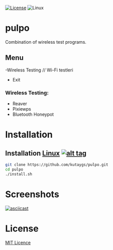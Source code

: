 [![License](https://img.shields.io/badge/License-MIT-blue.svg?style=flat-square)](https://github.com/kutaygs/pulpo/blob/master/LICENSE) ![Linux](https://img.shields.io/badge/Tested%20On-Linux%20) 

# pulpo
Combination of wireless test programs.


## Menu
-Wireless Testing // Wi-Fi testleri
- Exit


### Wireless Testing:

- Reaver
- Pixiewps
- Bluetooth Honeypot




# Installation

## Installation [Linux](https://wikipedia.org/wiki/Linux) [![alt tag](http://icons.iconarchive.com/icons/dakirby309/simply-styled/32/OS-Linux-icon.png)](https://fr.wikipedia.org/wiki/Linux)

```bash
git clone https://github.com/kutaygs/pulpo.git
cd pulpo
./install.sh
```



# Screenshots

[![asciicast](https://asciinema.org/a/25Au25FUUNFoI023mPlPdG2Y8.png)](https://asciinema.org/a/25Au25FUUNFoI023mPlPdG2Y8)




# License

[MIT Licence](https://github.com/kutaygs/pulpo/blob/master/LICENSE)
